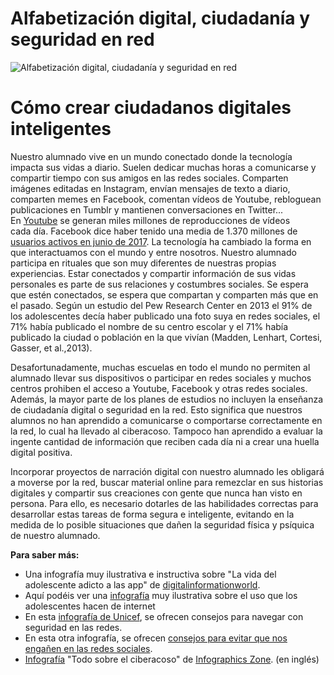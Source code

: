 # Alfabetización digital, ciudadanía y seguridad en red


![Alfabetización digital, ciudadanía y seguridad en red](img/stanley-dai-242205.jpg) 


# Cómo crear ciudadanos digitales inteligentes

Nuestro alumnado vive en un mundo conectado donde la tecnología impacta sus vidas a diario. Suelen dedicar muchas horas a comunicarse y compartir tiempo con sus amigos en las redes sociales. Comparten imágenes editadas en Instagram, envían mensajes de texto a diario, comparten memes en Facebook, comentan vídeos de Youtube, rebloguean publicaciones en Tumblr y mantienen conversaciones en Twitter... En [Youtube](https://www.youtube.com/yt/press/es/statistics.html) se generan miles millones de reproducciones de vídeos cada día. Facebook dice haber tenido una media de 1.370 millones de [usuarios activos en junio de 2017](http://es.newsroom.fb.com/company-info/). La tecnología ha cambiado la forma en que interactuamos con el mundo y entre nosotros. Nuestro alumnado participa en rituales que son muy diferentes de nuestras propias experiencias. Estar conectados y compartir información de sus vidas personales es parte de sus relaciones y costumbres sociales. Se espera que estén conectados, se espera que compartan y comparten más que en el pasado. Según un estudio del Pew Research Center en 2013 el 91% de los adolescentes decía haber publicado una foto suya en redes sociales, el 71% había publicado el nombre de su centro escolar y el 71% había publicado la ciudad o población en la que vivían (Madden, Lenhart, Cortesi, Gasser, et al.,2013).

Desafortunadamente, muchas escuelas en todo el mundo no permiten al alumnado llevar sus dispositivos o participar en redes sociales y muchos centros prohiben el acceso a Youtube, Facebook y otras redes sociales. Además, la mayor parte de los planes de estudios no incluyen la enseñanza de ciudadanía digital o seguridad en la red. Esto significa que nuestros alumnos no han aprendido a comunicarse o comportarse correctamente en la red, lo cual ha llevado al ciberacoso. Tampoco han aprendido a evaluar la ingente cantidad de información que reciben cada día ni a crear una huella digital positiva.

Incorporar proyectos de narración digital con nuestro alumnado les obligará a moverse por la red, buscar material online para remezclar en sus historias digitales y compartir sus creaciones con gente que nunca han visto en persona. Para ello, es necesario dotarles de las habilidades correctas para desarrollar estas tareas de forma segura e inteligente, evitando en la medida de lo posible situaciones que dañen la seguridad física y psíquica de nuestro alumnado.  



**Para saber más:**

*   Una infografía muy ilustrativa e instructiva sobre "La vida del adolescente adicto a las app" de [digitalinformationworld](http://www.digitalinformationworld.com/2014/05/social-media-life-of-app-addicted-teen-infographic.html).
*   Aquí podéis ver una [infografía](https://i2.wp.com/pulsosocial.com/wp-content/uploads/2016/02/Safer-Day-es.png?w=1300) muy ilustrativa sobre el uso que los adolescentes hacen de internet
*   En esta [infografía de Unicef](https://alfredovela.files.wordpress.com/2014/02/infografia_seguridad_online_para_adolescentes.jpg), se ofrecen consejos para navegar con seguridad en las redes.
*   En esta otra infografía, se ofrecen [consejos para evitar que nos engañen en las redes sociales](http://www.protecciononline.com/10-consejos-para-evitar-ser-enganados-en-redes-sociales-como-facebook/).
*   [Infografía](http://www.infographicszone.com/other/top-10-cyberbullying-infographics) "Todo sobre el ciberacoso" de [Infographics Zone](http://www.infographicszone.com/). (en inglés)